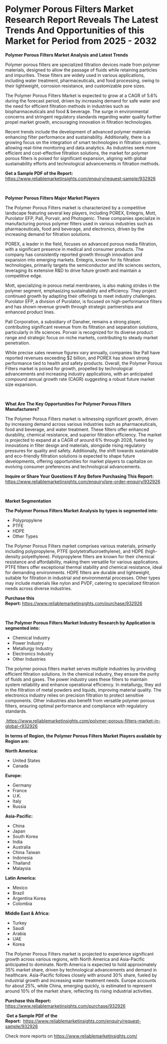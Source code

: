 <p><h1>Polymer Porous Filters Market Research Report Reveals The Latest Trends And Opportunities of this Market for Period from 2025 - 2032</h1></p><p><strong>Polymer Porous Filters Market Analysis and Latest Trends</strong></p>
<p><p>Polymer porous filters are specialized filtration devices made from polymer materials, designed to allow the passage of fluids while retaining particles and impurities. These filters are widely used in various applications, including water treatment, pharmaceuticals, and food processing, owing to their lightweight, corrosion resistance, and customizable pore sizes.</p><p>The Polymer Porous Filters Market is expected to grow at a CAGR of 5.6% during the forecast period, driven by increasing demand for safe water and the need for efficient filtration methods in industries such as biopharmaceuticals and food & beverage. The surge in environmental concerns and stringent regulatory standards regarding water quality further propel market growth, encouraging innovation in filtration technologies.</p><p>Recent trends include the development of advanced polymer materials enhancing filter performance and sustainability. Additionally, there is a growing focus on the integration of smart technologies in filtration systems, allowing real-time monitoring and data analytics. As industries seek more efficient and cost-effective filtration solutions, the market for polymer porous filters is poised for significant expansion, aligning with global sustainability efforts and technological advancements in filtration methods.</p></p>
<p><strong>Get a Sample PDF of the Report:&nbsp;</strong> <a href="https://www.reliablemarketinsights.com/enquiry/request-sample/932926?utm_campaign=2993&utm_medium=2&utm_source=Github&utm_content=ia&utm_term=21032025&utm_id=polymer-porous-filters">https://www.reliablemarketinsights.com/enquiry/request-sample/932926</a></p>
<p>&nbsp;</p>
<p><strong>Polymer Porous Filters Major Market Players</strong></p>
<p><p>The Polymer Porous Filters market is characterized by a competitive landscape featuring several key players, including POREX, Entegris, Mott, Purolator EFP, Pall, Porvair, and Photogenic. These companies specialize in manufacturing porous polymer filters used in various industries such as pharmaceuticals, food and beverage, and electronics, driven by the increasing demand for filtration solutions.</p><p>POREX, a leader in the field, focuses on advanced porous media filtration, with a significant presence in medical and consumer products. The company has consistently reported growth through innovation and expansion into emerging markets. Entegris, known for its filtration technologies, primarily targets the semiconductor and life sciences sectors, leveraging its extensive R&D to drive future growth and maintain a competitive edge.</p><p>Mott, specializing in porous metal membranes, is also making strides in the polymer segment, emphasizing sustainability and efficiency. They project continued growth by adapting their offerings to meet industry challenges. Purolator EFP, a division of Purolator, is focused on high-performance filters and has shown revenue growth through strategic partnerships and enhanced product lines.</p><p>Pall Corporation, a subsidiary of Danaher, remains a strong player, contributing significant revenue from its filtration and separation solutions, particularly in life sciences. Porvair is recognized for its diverse product range and strategic focus on niche markets, contributing to steady market penetration.</p><p>While precise sales revenue figures vary annually, companies like Pall have reported revenues exceeding $2 billion, and POREX has shown strong performance tied to health and safety products. Overall, the Polymer Porous Filters market is poised for growth, propelled by technological advancements and increasing industry applications, with an anticipated compound annual growth rate (CAGR) suggesting a robust future market size expansion.</p></p>
<p>&nbsp;</p>
<p><strong>What Are The Key Opportunities For Polymer Porous Filters Manufacturers?</strong></p>
<p><p>The Polymer Porous Filters market is witnessing significant growth, driven by increasing demand across various industries such as pharmaceuticals, food and beverage, and water treatment. These filters offer enhanced durability, chemical resistance, and superior filtration efficiency. The market is projected to expand at a CAGR of around 6% through 2028, fueled by innovations in filter design and materials, alongside rising regulatory pressures for quality and safety. Additionally, the shift towards sustainable and eco-friendly filtration solutions is expected to shape future developments, offering opportunities for market players to capitalize on evolving consumer preferences and technological advancements.</p></p>
<p><strong>Inquire or Share Your Questions If Any Before Purchasing This Report:</strong> <a href="https://www.reliablemarketinsights.com/enquiry/pre-order-enquiry/932926?utm_campaign=2993&utm_medium=2&utm_source=Github&utm_content=ia&utm_term=21032025&utm_id=polymer-porous-filters">https://www.reliablemarketinsights.com/enquiry/pre-order-enquiry/932926</a></p>
<p>&nbsp;</p>
<p><strong>Market Segmentation</strong></p>
<p><strong>The Polymer Porous Filters Market Analysis by types is segmented into:</strong></p>
<p><ul><li>Polypropylene</li><li>PTFE</li><li>HDPE</li><li>Other Types</li></ul></p>
<p><p>The Polymer Porous Filters market comprises various materials, primarily including polypropylene, PTFE (polytetrafluoroethylene), and HDPE (high-density polyethylene). Polypropylene filters are known for their chemical resistance and affordability, making them versatile for various applications. PTFE filters offer exceptional thermal stability and chemical resistance, ideal for demanding environments. HDPE filters are durable and lightweight, suitable for filtration in industrial and environmental processes. Other types may include materials like nylon and PVDF, catering to specialized filtration needs across diverse industries.</p></p>
<p><strong>Purchase this Report:&nbsp;</strong><a href="https://www.reliablemarketinsights.com/purchase/932926?utm_campaign=2993&utm_medium=2&utm_source=Github&utm_content=ia&utm_term=21032025&utm_id=polymer-porous-filters">https://www.reliablemarketinsights.com/purchase/932926</a></p>
<p>&nbsp;</p>
<p><strong>The Polymer Porous Filters Market Industry Research by Application is segmented into:</strong></p>
<p><ul><li>Chemical Industry</li><li>Power Industry</li><li>Metallurgy Industry</li><li>Electronics Industry</li><li>Other Industries</li></ul></p>
<p><p>The polymer porous filters market serves multiple industries by providing efficient filtration solutions. In the chemical industry, they ensure the purity of fluids and gases. The power industry uses these filters to maintain system reliability and enhance operational efficiency. In metallurgy, they aid in the filtration of metal powders and liquids, improving material quality. The electronics industry relies on precision filtration to protect sensitive components. Other industries also benefit from versatile polymer porous filters, ensuring optimal performance and compliance with regulatory standards.</p></p>
<p><a href="https://www.reliablemarketinsights.com/polymer-porous-filters-market-in-global-r932926?utm_campaign=2993&utm_medium=2&utm_source=Github&utm_content=ia&utm_term=21032025&utm_id=polymer-porous-filters">&nbsp;https://www.reliablemarketinsights.com/polymer-porous-filters-market-in-global-r932926</a></p>
<p><strong>In terms of Region, the Polymer Porous Filters Market Players available by Region are:</strong></p>
<p>
    <p> <strong> North America: </strong>
        <ul>
            <li>United States</li>
            <li>Canada</li>
        </ul>
        </p> 
    <p> <strong> Europe: </strong>
        <ul>
            <li>Germany</li>
            <li>France</li>
            <li>U.K.</li>
            <li>Italy</li>
            <li>Russia</li>
        </ul>
        </p> 
    <p> <strong> Asia-Pacific: </strong>
        <ul>
            <li>China</li>
            <li>Japan</li>
            <li>South Korea</li>
            <li>India</li>
            <li>Australia</li>
            <li>China Taiwan</li>
            <li>Indonesia</li>
            <li>Thailand</li>
            <li>Malaysia</li>
        </ul>
        </p> 
    <p> <strong> Latin America: </strong>
        <ul>
            <li>Mexico</li>
            <li>Brazil</li>
            <li>Argentina Korea</li>
            <li>Colombia</li>
        </ul>
        </p> 
    <p> <strong> Middle East & Africa: </strong>
        <ul>
            <li>Turkey</li>
            <li>Saudi</li>
            <li>Arabia</li>
            <li>UAE</li>
            <li>Korea</li>
        </ul>
    </p>
    </p>
<p><p>The Polymer Porous Filters market is projected to experience significant growth across various regions, with North America and Asia-Pacific anticipated to dominate. North America is expected to hold approximately 35% market share, driven by technological advancements and demand in healthcare. Asia-Pacific follows closely with around 30% share, fueled by industrial growth and increasing water treatment needs. Europe accounts for about 25%, while China, emerging quickly, is estimated to represent around 10% of the market share, reflecting its rising industrial activities.</p></p>
<p><strong>Purchase this Report: </strong><a href="https://www.reliablemarketinsights.com/purchase/932926?utm_campaign=2993&utm_medium=2&utm_source=Github&utm_content=ia&utm_term=21032025&utm_id=polymer-porous-filters">https://www.reliablemarketinsights.com/purchase/932926</a></p>
<p>&nbsp;<strong>Get a Sample PDF of the Report:&nbsp;&nbsp;</strong><a href="https://www.reliablemarketinsights.com/enquiry/request-sample/932926?utm_campaign=2993&utm_medium=2&utm_source=Github&utm_content=ia&utm_term=21032025&utm_id=polymer-porous-filters">https://www.reliablemarketinsights.com/enquiry/request-sample/932926</a></p>
<p><strong></strong></p>
<p>Check more reports on <a href="https://www.reliablemarketinsights.com/?utm_campaign=2993&utm_medium=2&utm_source=Github&utm_content=ia&utm_term=21032025&utm_id=polymer-porous-filters">https://www.reliablemarketinsights.com/</a></p>